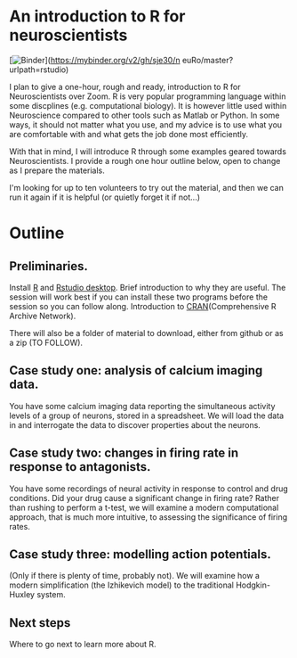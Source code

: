# An introduction to R for neuroscientists

[![Binder](https://mybinder.org/badge_logo.svg)](https://mybinder.org/v2/gh/sje30/n
euRo/master?urlpath=rstudio)


I plan to give a one-hour, rough and ready, introduction to R for
Neuroscientists over Zoom.  R is very popular programming language
within some discplines (e.g. computational biology).  It is however
little used within Neuroscience compared to other tools such as
Matlab or Python.  In some ways, it should not matter what you use,
and my advice is to use what you are comfortable with and what gets
the job done most efficiently.

With that in mind, I will introduce R through some examples geared
towards Neuroscientists.  I provide a rough one hour outline below, open
to change as I prepare the materials.

I'm looking for up to ten volunteers to try out the material, and then
we can run it again if it is helpful (or quietly forget it if not...)

# Outline

## Preliminaries.

Install [R](https://www.stats.bris.ac.uk/R/) and [Rstudio
desktop](https://rstudio.com/products/rstudio/download/#download).
Brief introduction to why they are useful.  The session will work best
if you can install these two programs before the session so you can
follow along.  Introduction to
[CRAN](https://cran.r-project.org/mirrors.html )(Comprehensive R
Archive Network).

There will also be a folder of material to download, either from
github or as a zip (TO FOLLOW).


## Case study one: analysis of calcium imaging data.

You have some calcium imaging data reporting the simultaneous activity
levels of a group of neurons, stored in a spreadsheet.  We will load
the data in and interrogate the data to discover properties about the
neurons.

## Case study two: changes in firing rate in response to antagonists.

You have some recordings of neural activity in response to control and
drug conditions.  Did your drug cause a significant change in firing
rate?  Rather than rushing to perform a t-test, we will examine a
modern computational approach, that is much more intuitive, to
assessing the significance of firing rates.

## Case study three: modelling action potentials.

(Only if there is plenty of time, probably not).  We will examine how
a modern simplification (the Izhikevich model) to the traditional
Hodgkin-Huxley system.

## Next steps

Where to go next to learn more about R.


	



